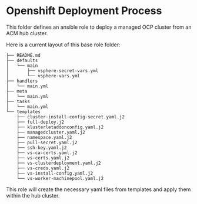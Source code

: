 # Openshift Deployment Process
This folder defines an ansible role to deploy a managed OCP cluster from an ACM hub cluster.

Here is a current layout of this base role folder:
```
├── README.md
├── defaults
│   └── main
│       ├── vsphere-secret-vars.yml
│       └── vsphere-vars.yml
├── handlers
│   └── main.yml
├── meta
│   └── main.yml
├── tasks
│   └── main.yml
└── templates
    ├── cluster-install-config-secret.yaml.j2
    ├── full-deploy.j2
    ├── klusterletaddonconfig.yaml.j2
    ├── managedcluster.yaml.j2
    ├── namespace.yaml.j2
    ├── pull-secret.yaml.j2
    ├── ssh-key.yaml.j2
    ├── vs-ca-certs.yaml.j2
    ├── vs-certs.yaml.j2
    ├── vs-clusterdeployment.yaml.j2
    ├── vs-creds.yaml.j2
    ├── vs-install-config.yaml.j2
    └── vs-worker-machinepool.yaml.j2
```


This role will create the necessary yaml files from templates and apply them within the hub cluster.  

